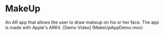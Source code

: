# MakeUp
An AR app that allows the user to draw makeup on his or her face. The app is made with Apple's ARKit. 
[Demo Video] (MakeUpAppDemo.mov)
